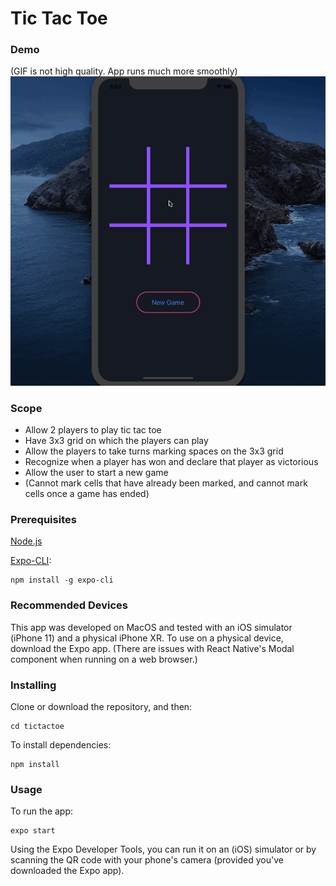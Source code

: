 # Tic Tac Toe

### Demo
(GIF is not high quality. App runs much more smoothly)
![](tictactoe.gif)


### Scope
* Allow 2 players to play tic tac toe
* Have 3x3 grid on which the players can play
* Allow the players to take turns marking spaces on the 3x3 grid
* Recognize when a player has won and declare that player as victorious
* Allow the user to start a new game
* (Cannot mark cells that have already been marked, and cannot mark cells once a game has ended)


### Prerequisites
[Node.js](https://nodejs.org/)

[Expo-CLI](https://expo.io/learn):
```
npm install -g expo-cli
```


### Recommended Devices
This app was developed on MacOS and tested with an iOS simulator (iPhone 11) and a physical iPhone XR. To use on a physical device, download the Expo app.
(There are issues with React Native's Modal component when running on a web browser.)


### Installing
Clone or download the repository, and then:
```
cd tictactoe
```

To install dependencies:
```
npm install
```


### Usage
To run the app:
```
expo start
```
Using the Expo Developer Tools, you can run it on an (iOS) simulator or by scanning the QR code with your phone's camera (provided you've downloaded the Expo app).
